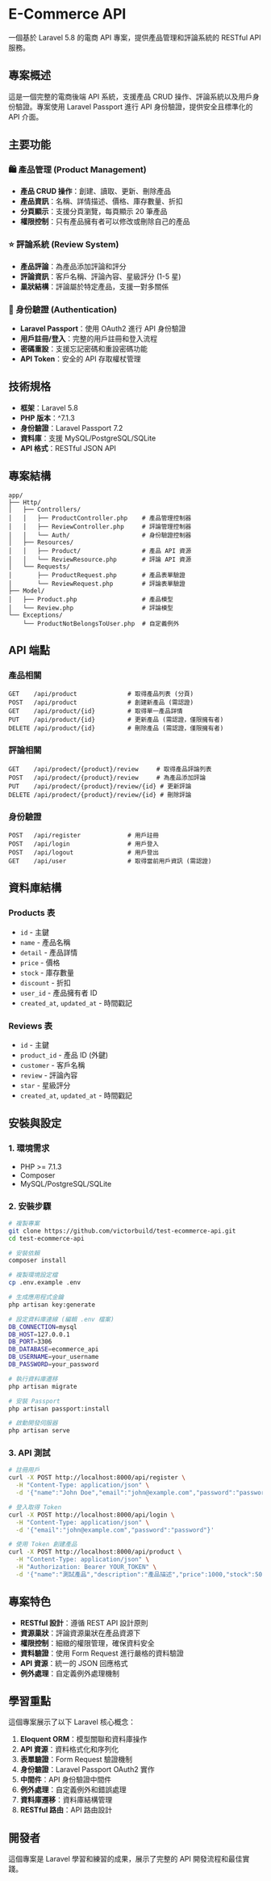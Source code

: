 # E-Commerce API

一個基於 Laravel 5.8 的電商 API 專案，提供產品管理和評論系統的 RESTful API 服務。

## 專案概述

這是一個完整的電商後端 API 系統，支援產品 CRUD 操作、評論系統以及用戶身份驗證。專案使用 Laravel Passport 進行 API 身份驗證，提供安全且標準化的 API 介面。

## 主要功能

### 🛍️ 產品管理 (Product Management)
- **產品 CRUD 操作**：創建、讀取、更新、刪除產品
- **產品資訊**：名稱、詳情描述、價格、庫存數量、折扣
- **分頁顯示**：支援分頁瀏覽，每頁顯示 20 筆產品
- **權限控制**：只有產品擁有者可以修改或刪除自己的產品

### ⭐ 評論系統 (Review System)
- **產品評論**：為產品添加評論和評分
- **評論資訊**：客戶名稱、評論內容、星級評分 (1-5 星)
- **巢狀結構**：評論屬於特定產品，支援一對多關係

### 🔐 身份驗證 (Authentication)
- **Laravel Passport**：使用 OAuth2 進行 API 身份驗證
- **用戶註冊/登入**：完整的用戶註冊和登入流程
- **密碼重設**：支援忘記密碼和重設密碼功能
- **API Token**：安全的 API 存取權杖管理

## 技術規格

- **框架**：Laravel 5.8
- **PHP 版本**：^7.1.3
- **身份驗證**：Laravel Passport 7.2
- **資料庫**：支援 MySQL/PostgreSQL/SQLite
- **API 格式**：RESTful JSON API

## 專案結構

```
app/
├── Http/
│   ├── Controllers/
│   │   ├── ProductController.php    # 產品管理控制器
│   │   ├── ReviewController.php     # 評論管理控制器
│   │   └── Auth/                    # 身份驗證控制器
│   ├── Resources/
│   │   ├── Product/                 # 產品 API 資源
│   │   └── ReviewResource.php       # 評論 API 資源
│   └── Requests/
│       ├── ProductRequest.php       # 產品表單驗證
│       └── ReviewRequest.php        # 評論表單驗證
├── Model/
│   ├── Product.php                  # 產品模型
│   └── Review.php                   # 評論模型
└── Exceptions/
    └── ProductNotBelongsToUser.php  # 自定義例外
```

## API 端點

### 產品相關
```
GET    /api/product              # 取得產品列表 (分頁)
POST   /api/product              # 創建新產品 (需認證)
GET    /api/product/{id}         # 取得單一產品詳情
PUT    /api/product/{id}         # 更新產品 (需認證，僅限擁有者)
DELETE /api/product/{id}         # 刪除產品 (需認證，僅限擁有者)
```

### 評論相關
```
GET    /api/prodect/{product}/review     # 取得產品評論列表
POST   /api/prodect/{product}/review     # 為產品添加評論
PUT    /api/prodect/{product}/review/{id} # 更新評論
DELETE /api/prodect/{product}/review/{id} # 刪除評論
```

### 身份驗證
```
POST   /api/register             # 用戶註冊
POST   /api/login                # 用戶登入
POST   /api/logout               # 用戶登出
GET    /api/user                 # 取得當前用戶資訊 (需認證)
```

## 資料庫結構

### Products 表
- `id` - 主鍵
- `name` - 產品名稱
- `detail` - 產品詳情
- `price` - 價格
- `stock` - 庫存數量
- `discount` - 折扣
- `user_id` - 產品擁有者 ID
- `created_at`, `updated_at` - 時間戳記

### Reviews 表
- `id` - 主鍵
- `product_id` - 產品 ID (外鍵)
- `customer` - 客戶名稱
- `review` - 評論內容
- `star` - 星級評分
- `created_at`, `updated_at` - 時間戳記

## 安裝與設定

### 1. 環境需求
- PHP >= 7.1.3
- Composer
- MySQL/PostgreSQL/SQLite

### 2. 安裝步驟
```bash
# 複製專案
git clone https://github.com/victorbuild/test-ecommerce-api.git
cd test-ecommerce-api

# 安裝依賴
composer install

# 複製環境設定檔
cp .env.example .env

# 生成應用程式金鑰
php artisan key:generate

# 設定資料庫連線 (編輯 .env 檔案)
DB_CONNECTION=mysql
DB_HOST=127.0.0.1
DB_PORT=3306
DB_DATABASE=ecommerce_api
DB_USERNAME=your_username
DB_PASSWORD=your_password

# 執行資料庫遷移
php artisan migrate

# 安裝 Passport
php artisan passport:install

# 啟動開發伺服器
php artisan serve
```

### 3. API 測試
```bash
# 註冊用戶
curl -X POST http://localhost:8000/api/register \
  -H "Content-Type: application/json" \
  -d '{"name":"John Doe","email":"john@example.com","password":"password","password_confirmation":"password"}'

# 登入取得 Token
curl -X POST http://localhost:8000/api/login \
  -H "Content-Type: application/json" \
  -d '{"email":"john@example.com","password":"password"}'

# 使用 Token 創建產品
curl -X POST http://localhost:8000/api/product \
  -H "Content-Type: application/json" \
  -H "Authorization: Bearer YOUR_TOKEN" \
  -d '{"name":"測試產品","description":"產品描述","price":1000,"stock":50,"discount":10}'
```

## 專案特色

- **RESTful 設計**：遵循 REST API 設計原則
- **資源巢狀**：評論資源巢狀在產品資源下
- **權限控制**：細緻的權限管理，確保資料安全
- **資料驗證**：使用 Form Request 進行嚴格的資料驗證
- **API 資源**：統一的 JSON 回應格式
- **例外處理**：自定義例外處理機制

## 學習重點

這個專案展示了以下 Laravel 核心概念：

1. **Eloquent ORM**：模型關聯和資料庫操作
2. **API 資源**：資料格式化和序列化
3. **表單驗證**：Form Request 驗證機制
4. **身份驗證**：Laravel Passport OAuth2 實作
5. **中間件**：API 身份驗證中間件
6. **例外處理**：自定義例外和錯誤處理
7. **資料庫遷移**：資料庫結構管理
8. **RESTful 路由**：API 路由設計

## 開發者

這個專案是 Laravel 學習和練習的成果，展示了完整的 API 開發流程和最佳實踐。


